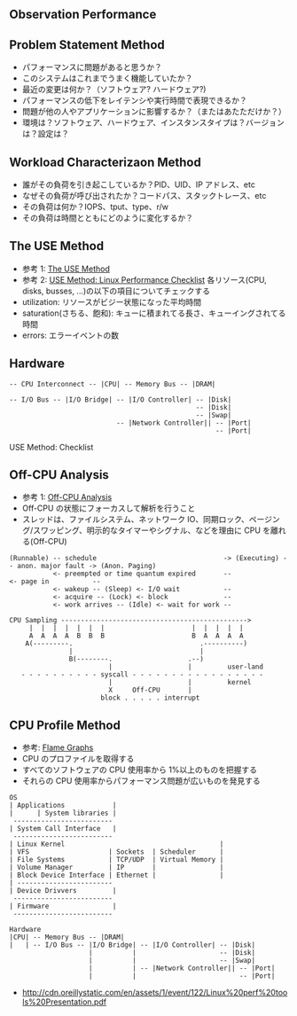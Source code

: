 ## Observation Performance

## Problem Statement Method

- パフォーマンスに問題があると思うか？
- このシステムはこれまでうまく機能していたか？
- 最近の変更は何か？（ソフトウェア? ハードウェア?)
- パフォーマンスの低下をレイテンシや実行時間で表現できるか？
- 問題が他の人やアプリケーションに影響するか？（またはあたただけか？）
- 環境は？ソフトウェア、ハードウェア、インスタンスタイプは？バージョンは？設定は？

## Workload Characterizaon Method

- 誰がその負荷を引き起こしているか？PID、UID、IP アドレス、etc
- なぜその負荷が呼び出されたか？コードパス、スタックトレース、etc
- その負荷は何か？IOPS、tput、type、r/w
- その負荷は時間とともにどのように変化するか？

## The USE Method

- 参考 1: [The USE Method](http://www.brendangregg.com/usemethod.html)
- 参考 2: [USE Method: Linux Performance Checklist](http://www.brendangregg.com/USEmethod/use-linux.html)
  各リソース(CPU, disks, busses, ...)の以下の項目についてチェックする
- utilization: リソースがビジー状態になった平均時間
- saturation(さちる、飽和): キューに積まれてる長さ、キューイングされてる時間
- errors: エラーイベントの数

## Hardware

```
-- CPU Interconnect -- |CPU| -- Memory Bus -- |DRAM|

-- I/O Bus -- |I/O Bridge| -- |I/O Controller| -- |Disk|
                                               -- |Disk|
                                               -- |Swap|
                           -- |Network Controller|| -- |Port|
                                                    -- |Port|
```

USE Method: Checklist

## Off-CPU Analysis

- 参考 1: [Off-CPU Analysis](http://www.brendangregg.com/offcpuanalysis.html)
- Off-CPU の状態にフォーカスして解析を行うこと
- スレッドは、ファイルシステム、ネットワーク IO、同期ロック、ページング/スワッピング、明示的なタイマーやシグナル、などを理由に CPU を離れる(Off-CPU)

```
(Runnable) -- schedule                                -> (Executing) -- anon. major fault -> (Anon. Paging)
           <- preempted or time quantum expired       --             <- page in           --
           <- wakeup -- (Sleep) <- I/O wait           --
           <- acquire -- (Lock) <- block              --
           <- work arrives -- (Idle) <- wait for work --

CPU Sampling ----------------------------------------------->
     |  |  |  |  |  |  |                      |  |  |  |  |
     A  A  A  A  B  B  B                      B  A  A  A  A
    A(---------.                                .----------)
               |                                |
               B(--------.                   .--)
                         |                   |         user-land
   - - - - - - - - - - syscall - - - - - - - - - - - - - - - - -
                         |                   |         kernel
                         X     Off-CPU       |
                       block . . . . . interrupt
```

## CPU Profile Method

- 参考: [Flame Graphs](http://www.brendangregg.com/flamegraphs.html)
- CPU のプロファイルを取得する
- すべてのソフトウェアの CPU 使用率から 1%以上のものを把握する
- それらの CPU 使用率からパフォーマンス問題が広いものを発見する

```
OS
| Applications            |
|      | System libraries |
 -------------------------
| System Call Interface   |
 -------------------------
| Linux Kernel                                       |
| VFS                    | Sockets  | Scheduler      |
| File Systems           | TCP/UDP  | Virtual Memory |
| Volume Manager         | IP       |                |
| Block Device Interface | Ethernet |                |
| ------------------------
| Device Drivvers         |
 -------------------------
| Firmware                |
 -------------------------

Hardware
|CPU| -- Memory Bus -- |DRAM|
|   | -- I/O Bus -- |I/O Bridge| -- |I/O Controller| -- |Disk|
                    |          |                     -- |Disk|
                    |          |                     -- |Swap|
                    |          | -- |Network Controller|| -- |Port|
                    |          |                          -- |Port|
```

- http://cdn.oreillystatic.com/en/assets/1/event/122/Linux%20perf%20tools%20Presentation.pdf
